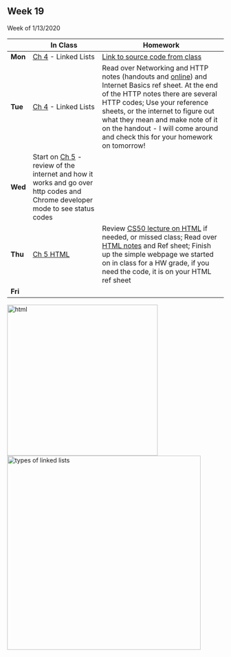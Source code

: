 <meta http-equiv="refresh" content="300"/>

## Week 19  
Week of 1/13/2020 

  |       |In Class               |Homework   |
  |-------|---------              |---------  |
  |**Mon**|[Ch 4](/ap/curriculum/4/) - Linked Lists |[Link to source code from class](https://cdn.cs50.net/2018/fall/lectures/4/src4.pdf) |
  |**Tue**|[Ch 4](/ap/curriculum/4/) - Linked Lists |Read over Networking and HTTP notes (handouts and [online](/ap/curriculum/5/notes/#networking)) and Internet Basics ref sheet. At the end of the HTTP notes there are several HTTP codes; Use your reference sheets, or the internet to figure out what they mean and make note of it on the handout - I will come around and check this for your homework on tomorrow! |
  |**Wed**|Start on [Ch 5](/ap/curriculum/5/) - review of the internet and how it works and go over http codes and Chrome developer mode to see status codes | |
  |**Thu**|[Ch 5 HTML](/ap/curriculum/5/) |Review [CS50 lecture on HTML](https://video.cs50.net/2018/fall/lectures/5?t=29m23s) if needed, or missed class; Read over [HTML notes](/ap/curriculum/5/notes/#html) and Ref sheet; Finish up the simple webpage we started on in class for a HW grade, if you need the code, it is on your HTML ref sheet |
  |**Fri**| | |

<img src="https://cdn.lynda.com/course/170427/170427-637140057855786367-16x9.jpg" alt="html" height="350">

<br>

<img src="https://i1.faceprep.in/Companies-1/types-of-linked-list.png" alt="types of linked lists" height="450">

